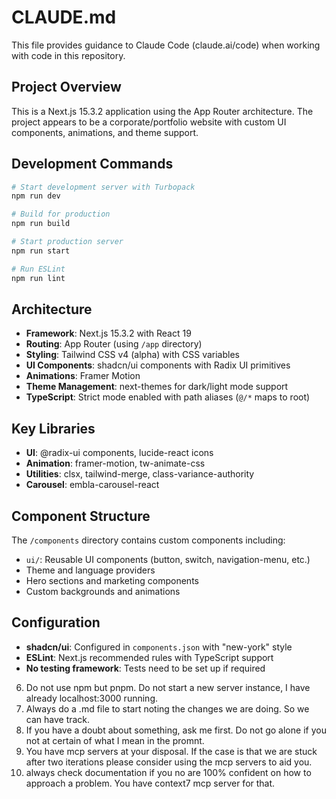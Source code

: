 # CLAUDE.md

This file provides guidance to Claude Code (claude.ai/code) when working with code in this repository.

## Project Overview

This is a Next.js 15.3.2 application using the App Router architecture. The project appears to be a corporate/portfolio website with custom UI components, animations, and theme support.

## Development Commands

```bash
# Start development server with Turbopack
npm run dev

# Build for production
npm run build

# Start production server
npm run start

# Run ESLint
npm run lint
```

## Architecture

- **Framework**: Next.js 15.3.2 with React 19
- **Routing**: App Router (using `/app` directory)
- **Styling**: Tailwind CSS v4 (alpha) with CSS variables
- **UI Components**: shadcn/ui components with Radix UI primitives
- **Animations**: Framer Motion
- **Theme Management**: next-themes for dark/light mode support
- **TypeScript**: Strict mode enabled with path aliases (`@/*` maps to root)

## Key Libraries

- **UI**: @radix-ui components, lucide-react icons
- **Animation**: framer-motion, tw-animate-css
- **Utilities**: clsx, tailwind-merge, class-variance-authority
- **Carousel**: embla-carousel-react

## Component Structure

The `/components` directory contains custom components including:
- `ui/`: Reusable UI components (button, switch, navigation-menu, etc.)
- Theme and language providers
- Hero sections and marketing components
- Custom backgrounds and animations

## Configuration

- **shadcn/ui**: Configured in `components.json` with "new-york" style
- **ESLint**: Next.js recommended rules with TypeScript support
- **No testing framework**: Tests need to be set up if required


6. Do not use npm but pnpm. Do not start a new server instance, I have already localhost:3000 running.
7. Always do a .md file to start noting the changes we are doing. So we can have track.
8. If you have a doubt about something, ask me first. Do not go alone if you not at certain of what I mean in the promnt.
9. You have mcp servers at your disposal. If the case is that we are stuck after two iterations please consider using the mcp servers to aid you.
10. always check documentation if you no are 100% confident on how to approach a problem. You have context7 mcp server for that.

